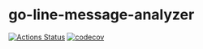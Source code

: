 # go-line-message-analyzer
[![Actions Status](https://github.com/onepiece010938/go-line-message-analyzer/workflows/build/badge.svg)](https://github.com/onepiece010938/go-line-message-analyzer/actions)
[![codecov](https://codecov.io/gh/onepiece010938/go-line-message-analyzer/branch/main/graph/badge.svg?token=A7U6ZS7OI5)](https://codecov.io/gh/onepiece010938/go-line-message-analyzer)


